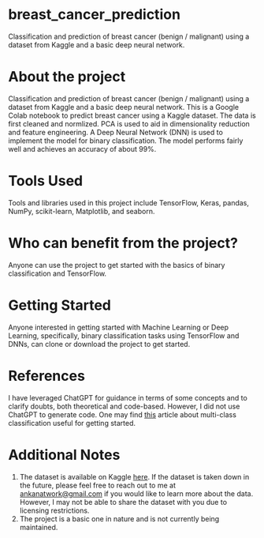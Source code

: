 # breast_cancer_prediction
Classification and prediction of breast cancer (benign / malignant) using a dataset from Kaggle and a basic deep neural network.

# About the project
Classification and prediction of breast cancer (benign / malignant) using a dataset from Kaggle and a basic deep neural network.
This is a Google Colab notebook to predict breast cancer using a Kaggle dataset. The data is first cleaned and normlized. PCA is used to aid in dimensionality reduction and feature engineering. A Deep Neural Network (DNN) is used to implement the model for binary classification. The model performs fairly well and achieves an accuracy of about 99%.

# Tools Used
Tools and libraries used in this project include TensorFlow, Keras, pandas, NumPy, scikit-learn, Matplotlib, and seaborn.

# Who can benefit from the project?
Anyone can use the project to get started with the basics of binary classification and TensorFlow.

# Getting Started
Anyone interested in getting started with Machine Learning or Deep Learning, specifically, binary classification tasks using TensorFlow and DNNs, can clone or download the project to get started.

# References
I have leveraged ChatGPT for guidance in terms of some concepts and to clarify doubts, both theoretical and code-based. However, I did not use ChatGPT to generate code. One may find [this](https://saturncloud.io/blog/multiclass-logistic-regression-with-tensorflow-20-a-comprehensive-guide/#3) article about multi-class classification useful for getting started.

# Additional Notes
1. The dataset is available on Kaggle [here](https://www.kaggle.com/datasets/erdemtaha/cancer-data/data). If the dataset is taken down in the future, please feel free to reach out to me at ankanatwork@gmail.com if you would like to learn more about the data. However, I may not be able to share the dataset with you due to licensing restrictions.
2. The project is a basic one in nature and is not currently being maintained.
